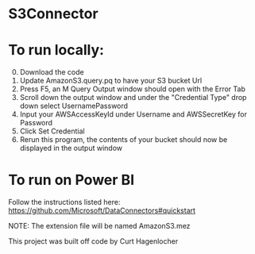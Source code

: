# S3Connector


# To run locally: 

0. Download the code
1. Update AmazonS3.query.pq to have your S3 bucket Url
2. Press F5, an M Query Output window should open with the Error Tab
3. Scroll down the output window and under the "Credential Type" drop down select UsernamePassword
4. Input your AWSAccessKeyId under Username and AWSSecretKey for Password
5. Click Set Credential
6. Rerun this program, the contents of your bucket should now be displayed in the output window

# To run on Power BI

Follow the instructions listed here: https://github.com/Microsoft/DataConnectors#quickstart

NOTE: The extension file will be named AmazonS3.mez





This project was built off code by Curt Hagenlocher

